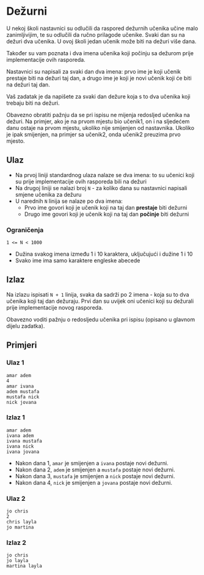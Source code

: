 # Dežurni
U nekoj školi nastavnici su odlučili da raspored dežurnih učenika učine malo zanimljivijim, te su odlučili da ručno prilagode učenike. Svaki dan su na dežuri dva učenika. U ovoj školi jedan učenik može biti na dežuri više dana.

Također su vam poznata i dva imena učenika koji počinju sa dežurom prije implementacije ovih rasporeda.

Nastavnici su napisali za svaki dan dva imena: prvo ime je koji učenik prestaje biti na dežuri taj dan, a drugo ime je koji je novi učenik koji će biti na dežuri taj dan.

Vaš zadatak je da napišete za svaki dan dežure koja s to dva učenika koji trebaju biti na dežuri.

Obavezno obratiti pažnju da se pri ispisu ne mijenja redosljed učenika na dežuri. Na primjer, ako je na prvom mjestu bio učenik1, on i na sljedećem danu ostaje na prvom mjestu, ukoliko nije smijenjen od nastavnika. Ukoliko je ipak smijenjen, na primjer sa učenik2, onda učenik2 preuzima prvo mjesto.

## Ulaz
* Na prvoj liniji standardnog ulaza nalaze se dva imena: to su učenici koji su prije implementacije ovih rasporeda bili na dežuri
* Na drugoj liniji se nalazi broj `N` - za koliko dana su nastavnici napisali smjene učenika za dežuru
* U narednih `N` linija se nalaze po dva imena:
  * Prvo ime govori koji je učenik koji na taj dan **prestaje** biti dežurni
  * Drugo ime govori koji je učenik koji na taj dan **počinje** biti dežurni

### Ograničenja
```
1 <= N < 1000
```
* Dužina svakog imena između 1 i 10 karaktera, uključujući i dužine 1 i 10
* Svako ime ima samo karaktere engleske abecede

## Izlaz
Na izlazu ispisati `N + 1` linija, svaka da sadrži po 2 imena - koja su to dva učenika koji taj dan dežuraju. Prvi dan su uvijek oni učenici koji su dežurali prije implementacije novog rasporeda.

Obavezno voditi pažnju o redosljedu učenika pri ispisu (opisano u glavnom dijelu zadatka).

## Primjeri
### Ulaz 1
```
amar adem
4
amar ivana
adem mustafa
mustafa nick
nick jovana
```
### Izlaz 1
```
amar adem
ivana adem
ivana mustafa
ivana nick
ivana jovana
```
* Nakon dana 1, `amar` je smijenjen a `ivana` postaje novi dežurni.
* Nakon dana 2, `adem` je smijenjen a `mustafa` postaje novi dežurni.
* Nakon dana 3, `mustafa` je smijenjen a `nick` postaje novi dežurni.
* Nakon dana 4, `nick` je smijenjen a `jovana` postaje novi dežurni.

### Ulaz 2
```
jo chris
2
chris layla
jo martina
```
### Izlaz 2
```
jo chris
jo layla
martina layla
```